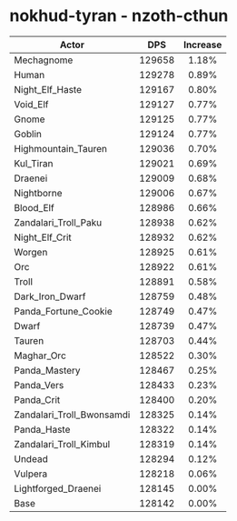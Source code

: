 # nokhud-tyran - nzoth-cthun
| Actor | DPS | Increase |
|---|:---:|:---:|
|Mechagnome|129658|1.18%|
|Human|129278|0.89%|
|Night_Elf_Haste|129167|0.80%|
|Void_Elf|129127|0.77%|
|Gnome|129125|0.77%|
|Goblin|129124|0.77%|
|Highmountain_Tauren|129036|0.70%|
|Kul_Tiran|129021|0.69%|
|Draenei|129009|0.68%|
|Nightborne|129006|0.67%|
|Blood_Elf|128986|0.66%|
|Zandalari_Troll_Paku|128938|0.62%|
|Night_Elf_Crit|128932|0.62%|
|Worgen|128925|0.61%|
|Orc|128922|0.61%|
|Troll|128891|0.58%|
|Dark_Iron_Dwarf|128759|0.48%|
|Panda_Fortune_Cookie|128749|0.47%|
|Dwarf|128739|0.47%|
|Tauren|128703|0.44%|
|Maghar_Orc|128522|0.30%|
|Panda_Mastery|128467|0.25%|
|Panda_Vers|128433|0.23%|
|Panda_Crit|128400|0.20%|
|Zandalari_Troll_Bwonsamdi|128325|0.14%|
|Panda_Haste|128322|0.14%|
|Zandalari_Troll_Kimbul|128319|0.14%|
|Undead|128294|0.12%|
|Vulpera|128218|0.06%|
|Lightforged_Draenei|128145|0.00%|
|Base|128142|0.00%|
